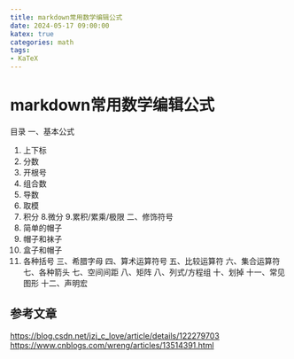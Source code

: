 ```yaml
---
title: markdown常用数学编辑公式
date: 2024-05-17 09:00:00
katex: true
categories: math
tags: 
- KaTeX
---
```


# markdown常用数学编辑公式
目录
一、基本公式
1. 上下标
2. 分数
3. 开根号
4. 组合数
5. 导数
6. 取模
7. 积分
8.微分
9.累积/累乘/极限
二、修饰符号
1. 简单的帽子
2. 帽子和袜子
3. 盒子和帽子
4. 各种括号
三、希腊字母
四、算术运算符号
五、比较运算符
六、集合运算符
七、各种箭头
七、空间间距
八、矩阵
八、列式/方程组
十、划掉
十一、常见图形
十二、声明宏

## 参考文章
https://blog.csdn.net/jzj_c_love/article/details/122279703
https://www.cnblogs.com/wreng/articles/13514391.html
